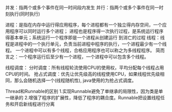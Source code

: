 并发：指两个或多个事件在同一时间段内发生
并行：指两个或多个事件在同一时刻执行(同时执行)

进程：是指在内存中运行得应用程序，每个进程都有一个独立得内存空间，一个应用程序可以同时运行多个进程；
    进程也是程序得一次执行过程，是系统运行程序得基本单元；系统运行一个程序即是一个进程从创建运行
    到消亡的过程
线程：线程是进程中的一个执行单元，负责当前进程中程序的执行，一个进程最少有一个线程。
    一个进程中可以有多个线程，合格应用程序也可以称之为多线程程序。
 简而言之：一个程序运行后至少有一个进程，一个进程中可以包含多个线程。
 
 
 线程调度：
    分时调度：所有线程轮流使用CPU的使用权，平均分配每个线程占用CPU的时间。
    抢占式调度：优先让优先级高的线程使用CPU，如果线程优先级相同，那么会随机选择一个(线程随机性),
            java使用的为抢占式调度。
            
            
Thread和Runnable的区别
1.实现Runnable避免了单继承的局限性，因为类是单一继承的
2.增强了程序的扩展性，降低了程序的耦合度。Runnable把设置线程任务和开启新线程进行分离